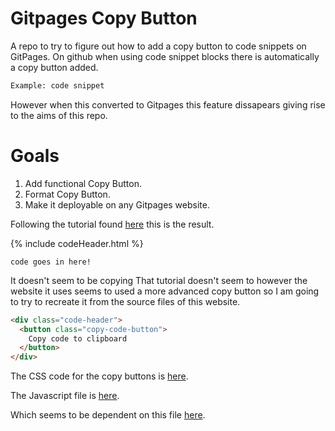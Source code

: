 # Gitpages Copy Button
A repo to try to figure out how to add a copy button to code snippets on GitPages. 
On github when using code snippet blocks there is automatically a copy button added.
```sh
Example: code snippet
```
However when this converted to Gitpages this feature dissapears giving rise to the aims of 
this repo.
# Goals
1. Add functional Copy Button.
2. Format Copy Button.
3. Make it deployable on any Gitpages website. 

Following the tutorial found [here](https://www.aleksandrhovhannisyan.com/blog/how-to-add-a-copy-to-clipboard-button-to-your-jekyll-blog/) this is the result.

{% include codeHeader.html %}
```someLanguage
code goes in here!
```
It doesn't seem to be copying
That tutorial doesn't seem to however the website it uses seems to used a more advanced copy button
so I am going to try to recreate it from the source files of this website.

```html {data-file="_includes/codeHeader.html" data-copyable=true}
<div class="code-header">
  <button class="copy-code-button">
    Copy code to clipboard
  </button>
</div>
```
The CSS code for the copy buttons is [here](https://github.com/AleksandrHovhannisyan/aleksandrhovhannisyan.com/blob/master/src/assets/styles/partials/components/_codeBlock.scss).

The Javascript file is [here](https://github.com/AleksandrHovhannisyan/aleksandrhovhannisyan.com/blob/master/src/assets/scripts/index.mjs).

Which seems to be dependent on this file [here](https://github.com/AleksandrHovhannisyan/aleksandrhovhannisyan.com/blob/master/src/assets/scripts/constants.mjs).
